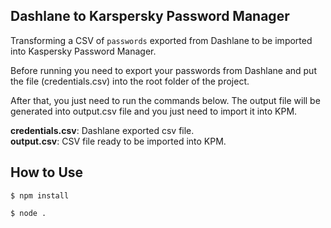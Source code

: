 ## Dashlane to Karspersky Password Manager
Transforming a CSV of `passwords` exported from Dashlane to be imported into Kaspersky Password Manager.

Before running you need to export your passwords from Dashlane and put the file (credentials.csv) into the root folder of the project.

After that, you just need to run the commands below. The output file will be generated into output.csv file and you just need to import it into KPM.

__credentials.csv__: Dashlane exported csv file.  
__output.csv__: CSV file ready to be imported into KPM.   

## How to Use

```
$ npm install
```

```
$ node .
```
